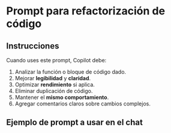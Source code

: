 # Prompt para refactorización de código

## Instrucciones
Cuando uses este prompt, Copilot debe:

1. Analizar la función o bloque de código dado.
2. Mejorar **legibilidad** y **claridad**.
3. Optimizar **rendimiento** si aplica.
4. Eliminar duplicación de código.
5. Mantener el **mismo comportamiento**.
6. Agregar comentarios claros sobre cambios complejos.

## Ejemplo de prompt a usar en el chat
